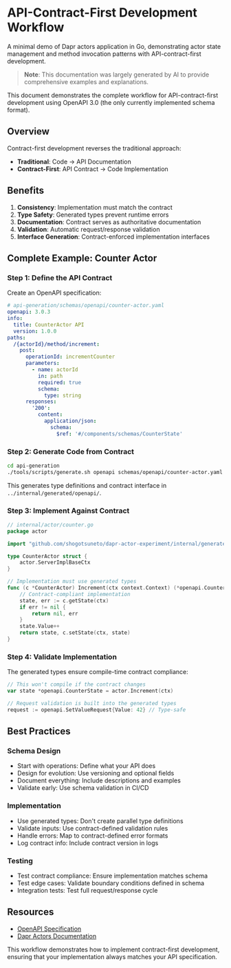 # API-Contract-First Development Workflow

A minimal demo of Dapr actors application in Go, demonstrating actor state management and method invocation patterns with API-contract-first development.

> **Note**: This documentation was largely generated by AI to provide comprehensive examples and explanations.

This document demonstrates the complete workflow for API-contract-first development using OpenAPI 3.0 (the only currently implemented schema format).

## Overview

Contract-first development reverses the traditional approach:
- **Traditional**: Code → API Documentation
- **Contract-First**: API Contract → Code Implementation

## Benefits

1. **Consistency**: Implementation must match the contract
2. **Type Safety**: Generated types prevent runtime errors
3. **Documentation**: Contract serves as authoritative documentation
4. **Validation**: Automatic request/response validation
5. **Interface Generation**: Contract-enforced implementation interfaces

## Complete Example: Counter Actor

### Step 1: Define the API Contract

Create an OpenAPI specification:

```yaml
# api-generation/schemas/openapi/counter-actor.yaml
openapi: 3.0.3
info:
  title: CounterActor API
  version: 1.0.0
paths:
  /{actorId}/method/increment:
    post:
      operationId: incrementCounter
      parameters:
        - name: actorId
          in: path
          required: true
          schema:
            type: string
      responses:
        '200':
          content:
            application/json:
              schema:
                $ref: '#/components/schemas/CounterState'
```

### Step 2: Generate Code from Contract

```bash
cd api-generation
./tools/scripts/generate.sh openapi schemas/openapi/counter-actor.yaml
```

This generates type definitions and contract interface in `../internal/generated/openapi/`.

### Step 3: Implement Against Contract

```go
// internal/actor/counter.go
package actor

import "github.com/shogotsuneto/dapr-actor-experiment/internal/generated/openapi"

type CounterActor struct {
    actor.ServerImplBaseCtx
}

// Implementation must use generated types
func (c *CounterActor) Increment(ctx context.Context) (*openapi.CounterState, error) {
    // Contract-compliant implementation
    state, err := c.getState(ctx)
    if err != nil {
        return nil, err
    }
    state.Value++
    return state, c.setState(ctx, state)
}
```

### Step 4: Validate Implementation

The generated types ensure compile-time contract compliance:

```go
// This won't compile if the contract changes
var state *openapi.CounterState = actor.Increment(ctx)

// Request validation is built into the generated types
request := openapi.SetValueRequest{Value: 42} // Type-safe
```

## Best Practices

### Schema Design
- Start with operations: Define what your API does
- Design for evolution: Use versioning and optional fields
- Document everything: Include descriptions and examples
- Validate early: Use schema validation in CI/CD

### Implementation
- Use generated types: Don't create parallel type definitions
- Validate inputs: Use contract-defined validation rules
- Handle errors: Map to contract-defined error formats
- Log contract info: Include contract version in logs

### Testing
- Test contract compliance: Ensure implementation matches schema
- Test edge cases: Validate boundary conditions defined in schema
- Integration tests: Test full request/response cycle

## Resources

- [OpenAPI Specification](https://swagger.io/specification/)
- [Dapr Actors Documentation](https://docs.dapr.io/developing-applications/building-blocks/actors/)

This workflow demonstrates how to implement contract-first development, ensuring that your implementation always matches your API specification.